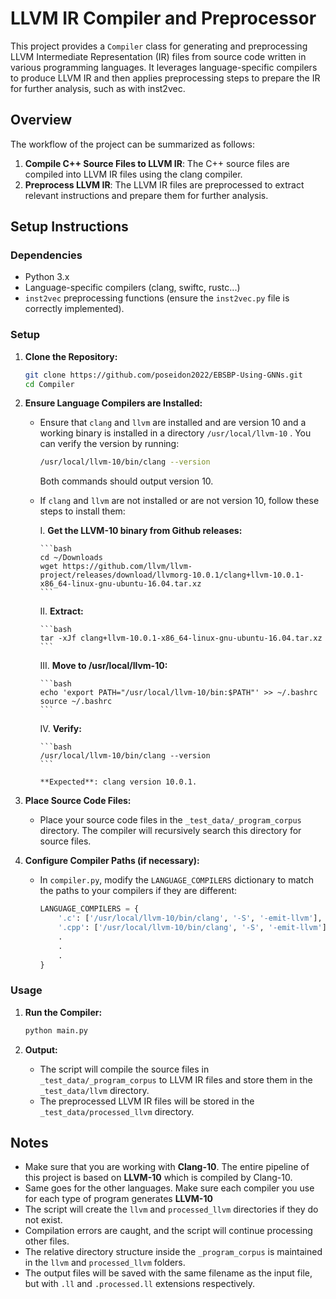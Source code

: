 # LLVM IR Compiler and Preprocessor

This project provides a `Compiler` class for generating and preprocessing LLVM Intermediate Representation (IR) files from source code written in various programming languages. It leverages language-specific compilers to produce LLVM IR and then applies preprocessing steps to prepare the IR for further analysis, such as with inst2vec.

## Overview

The workflow of the project can be summarized as follows:

1. **Compile C++ Source Files to LLVM IR**: The C++ source files are compiled into LLVM IR files using the clang compiler.
2. **Preprocess LLVM IR**: The LLVM IR files are preprocessed to extract relevant instructions and prepare them for further analysis.

## Setup Instructions

### Dependencies

- Python 3.x
- Language-specific compilers (clang, swiftc, rustc...)
- `inst2vec` preprocessing functions (ensure the `inst2vec.py` file is correctly implemented).

### Setup

1.  **Clone the Repository:**
    ```bash
    git clone https://github.com/poseidon2022/EBSBP-Using-GNNs.git
    cd Compiler
    ```

2.  **Ensure Language Compilers are Installed:**
    -   Ensure that `clang` and `llvm` are installed and are version 10 and a working binary is installed in a directory `/usr/local/llvm-10` . You can verify the version by running:
        ```bash
        /usr/local/llvm-10/bin/clang --version
        ```
        Both commands should output version 10.

    -   If `clang` and `llvm` are not installed or are not version 10, follow these steps to install them:

        I. **Get the LLVM-10 binary from Github releases:**

            ```bash
            cd ~/Downloads
            wget https://github.com/llvm/llvm-project/releases/download/llvmorg-10.0.1/clang+llvm-10.0.1-x86_64-linux-gnu-ubuntu-16.04.tar.xz
            ```

        II. **Extract:**
        
            ```bash
            tar -xJf clang+llvm-10.0.1-x86_64-linux-gnu-ubuntu-16.04.tar.xz
            ```

        III. **Move to /usr/local/llvm-10:**

            ```bash
            echo 'export PATH="/usr/local/llvm-10/bin:$PATH"' >> ~/.bashrc
            source ~/.bashrc
            ```

        IV. **Verify:**

            ```bash
            /usr/local/llvm-10/bin/clang --version
            ```
            
            **Expected**: clang version 10.0.1.


3.  **Place Source Code Files:**
    -   Place your source code files in the `_test_data/_program_corpus` directory. The compiler will recursively search this directory for source files.

4.  **Configure Compiler Paths (if necessary):**
    -   In `compiler.py`, modify the `LANGUAGE_COMPILERS` dictionary to match the paths to your compilers if they are different:
        ```python
        LANGUAGE_COMPILERS = {
            '.c': ['/usr/local/llvm-10/bin/clang', '-S', '-emit-llvm'],
            '.cpp': ['/usr/local/llvm-10/bin/clang', '-S', '-emit-llvm'],
            .
            .
            .
        }
        ```

### Usage

1.  **Run the Compiler:**
    ```bash
    python main.py
    ```

2.  **Output:**
    -   The script will compile the source files in `_test_data/_program_corpus` to LLVM IR files and store them in the `_test_data/llvm` directory.
    -   The preprocessed LLVM IR files will be stored in the `_test_data/processed_llvm` directory.

## Notes

-   Make sure that you are working with **Clang-10**. The entire pipeline of this project is based on **LLVM-10** which is compiled by Clang-10.
-   Same goes for the other languages. Make sure each compiler you use for each type of program generates **LLVM-10**
-   The script will create the `llvm` and `processed_llvm` directories if they do not exist.
-   Compilation errors are caught, and the script will continue processing other files.
-   The relative directory structure inside the `_program_corpus` is maintained in the `llvm` and `processed_llvm` folders.
-   The output files will be saved with the same filename as the input file, but with `.ll` and `.processed.ll` extensions respectively.
